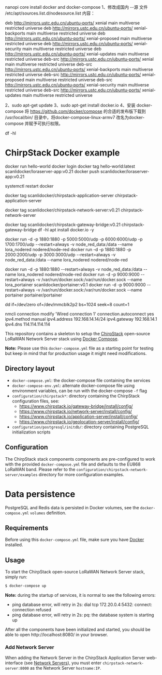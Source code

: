 nanopi core  install docker and docker-compose
1、修改成国内  --源
    文件   /etc/apt/sources.list.d/nodesource.list 内容：

deb http://mirrors.ustc.edu.cn/ubuntu-ports/ xenial main multiverse restricted universe
deb http://mirrors.ustc.edu.cn/ubuntu-ports/ xenial-backports main multiverse restricted universe
deb http://mirrors.ustc.edu.cn/ubuntu-ports/ xenial-proposed main multiverse restricted universe
deb http://mirrors.ustc.edu.cn/ubuntu-ports/ xenial-security main multiverse restricted universe
deb http://mirrors.ustc.edu.cn/ubuntu-ports/ xenial-updates main multiverse restricted universe
deb-src http://mirrors.ustc.edu.cn/ubuntu-ports/ xenial main multiverse restricted universe
deb-src http://mirrors.ustc.edu.cn/ubuntu-ports/ xenial-backports main multiverse restricted universe
deb-src http://mirrors.ustc.edu.cn/ubuntu-ports/ xenial-proposed main multiverse restricted universe
deb-src http://mirrors.ustc.edu.cn/ubuntu-ports/ xenial-security main multiverse restricted universe
deb-src http://mirrors.ustc.edu.cn/ubuntu-ports/ xenial-updates main multiverse restricted universe

2、sudo apt-get update
3、sudo apt-get install docker.io
4、安装 docker-compose 
      将 https://github.com/docker/compose 的合适的发布版下载到
      /usr/local/bin/  目录中，将docker-compose-linux-armv7 改名为docker-compose  并赋予可执行权限。

df -hl

# ChirpStack Docker example

docker run hello-world
docker login
docker tag hello-world:latest scanlidocker/loraserver-app:v0.21
docker push scanlidocker/loraserver-app:v0.21

systemctl restart docker

docker tag scanlidocker/chirpstack-application-server chirpstack-application-server

docker tag scanlidocker/chirpstack-network-server:v0.21 chirpstack-network-server

docker tag scanlidocker/chirpstack-gateway-bridge:v0.21 chirpstack-gateway-bridge
df -hl
apt install docker.io -y

docker run -d -p 1880:1880 -p 5000:5000/udp -p 6000:6000/udp -p 1700:1700/udp --restart=always -v node_red_data:/data --name lora_nodered nodered/node-red
docker run -d -p 1880:1880 -p 2000:2000/udp -p 3000:3000/udp --restart=always -v node_red_data:/data --name lora_nodered nodered/node-red

docker run -d -p 1880:1880 --restart=always -v node_red_data:/data --name lora_nodered nodered/node-red
docker run -d -p 9000:9000  --restart=always  -v /var/run/docker.sock:/var/run/docker.sock  --name lora_portainer  scanlidocker/portainer:v0.1
docker run -d -p 9000:9000  --restart=always  -v /var/run/docker.sock:/var/run/docker.sock  --name portainer  portainer/portainer

dd if=/dev/zero of=/dev/mmcblk2p2 bs=1024 seek=8 count=1

nmcli connection modify 'Wired connection 1' connection.autoconnect yes ipv4.method manual ipv4.address 192.168.14.14/24 ipv4.gateway 192.168.14.1 ipv4.dns 114.114.114.114






This repository contains a skeleton to setup the [ChirpStack](https://www.chirpstack.io)
open-source LoRaWAN Network Server stack using [Docker Compose](https://docs.docker.com/compose/).

**Note:** Please use this `docker-compose.yml` file as a starting point for testing
but keep in mind that for production usage it might need modifications. 

## Directory layout

* `docker-compose.yml`: the docker-compose file containing the services
* `docker-compose-env.yml`: alternate docker-compose file using environment variables, can be run with the docker-compose `-f` flag
* `configuration/chirpstack*`: directory containing the ChirpStack configuration files, see:
    * https://www.chirpstack.io/gateway-bridge/install/config/
    * https://www.chirpstack.io/network-server/install/config/
    * https://www.chirpstack.io/application-server/install/config/
    * https://www.chirpstack.io/geolocation-server/install/config/
* `configuration/postgresql/initdb/`: directory containing PostgreSQL initialization scripts

## Configuration

The ChirpStack stack components components are pre-configured to work with the provided
`docker-compose.yml` file and defaults to the EU868 LoRaWAN band. Please refer
to the `configuration/chirpstack-network-server/examples` directory for more configuration
examples.

# Data persistence

PostgreSQL and Redis data is persisted in Docker volumes, see the `docker-compose.yml`
`volumes` definition.

## Requirements

Before using this `docker-compose.yml` file, make sure you have [Docker](https://www.docker.com/community-edition)
installed.

## Usage

To start the ChirpStack open-source LoRaWAN Network Server stack, simply run:

```bash
$ docker-compose up
```

**Note:** during the startup of services, it is normal to see the following errors:

* ping database error, will retry in 2s: dial tcp 172.20.0.4:5432: connect: connection refused
* ping database error, will retry in 2s: pq: the database system is starting up


After all the components have been initialized and started, you should be able
to open http://localhost:8080/ in your browser.

### Add Network Server

When adding the Network Server in the ChirpStack Application Server web-interface
(see [Network Servers](https://www.chirpstack.io/application-server/use/network-servers/)),
you must enter `chirpstack-network-server:8000` as the Network Server `hostname:IP`.
